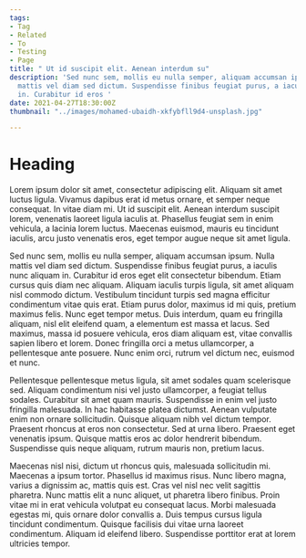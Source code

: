 ```yaml
---
tags:
- Tag
- Related
- To
- Testing
- Page
title: " Ut id suscipit elit. Aenean interdum su"
description: 'Sed nunc sem, mollis eu nulla semper, aliquam accumsan ipsum. Nulla
  mattis vel diam sed dictum. Suspendisse finibus feugiat purus, a iaculis nunc aliquam
  in. Curabitur id eros '
date: 2021-04-27T18:30:00Z
thumbnail: "../images/mohamed-ubaidh-xkfybfll9d4-unsplash.jpg"

---
```

# Heading

Lorem ipsum dolor sit amet, consectetur adipiscing elit. Aliquam sit amet luctus ligula. Vivamus dapibus erat id metus ornare, et semper neque consequat. In vitae diam mi. Ut id suscipit elit. Aenean interdum suscipit lorem, venenatis laoreet ligula iaculis at. Phasellus feugiat sem in enim vehicula, a lacinia lorem luctus. Maecenas euismod, mauris eu tincidunt iaculis, arcu justo venenatis eros, eget tempor augue neque sit amet ligula.

Sed nunc sem, mollis eu nulla semper, aliquam accumsan ipsum. Nulla mattis vel diam sed dictum. Suspendisse finibus feugiat purus, a iaculis nunc aliquam in. Curabitur id eros eget elit consectetur bibendum. Etiam cursus quis diam nec aliquam. Aliquam iaculis turpis ligula, sit amet aliquam nisl commodo dictum. Vestibulum tincidunt turpis sed magna efficitur condimentum vitae quis erat. Etiam purus dolor, maximus id mi quis, pretium maximus felis. Nunc eget tempor metus. Duis interdum, quam eu fringilla aliquam, nisl elit eleifend quam, a elementum est massa et lacus. Sed maximus, massa id posuere vehicula, eros diam aliquam est, vitae convallis sapien libero et lorem. Donec fringilla orci a metus ullamcorper, a pellentesque ante posuere. Nunc enim orci, rutrum vel dictum nec, euismod et nunc.

Pellentesque pellentesque metus ligula, sit amet sodales quam scelerisque sed. Aliquam condimentum nisi vel justo ullamcorper, a feugiat tellus sodales. Curabitur sit amet quam mauris. Suspendisse in enim vel justo fringilla malesuada. In hac habitasse platea dictumst. Aenean vulputate enim non ornare sollicitudin. Quisque aliquam nibh vel dictum tempor. Praesent rhoncus at eros non consectetur. Sed at urna libero. Praesent eget venenatis ipsum. Quisque mattis eros ac dolor hendrerit bibendum. Suspendisse quis neque aliquam, rutrum mauris non, pretium lacus.

Maecenas nisl nisi, dictum ut rhoncus quis, malesuada sollicitudin mi. Maecenas a ipsum tortor. Phasellus id maximus risus. Nunc libero magna, varius a dignissim ac, mattis quis est. Cras vel nisl nec velit sagittis pharetra. Nunc mattis elit a nunc aliquet, ut pharetra libero finibus. Proin vitae mi in erat vehicula volutpat eu consequat lacus. Morbi malesuada egestas mi, quis ornare dolor convallis a. Duis tempus cursus ligula tincidunt condimentum. Quisque facilisis dui vitae urna laoreet condimentum. Aliquam id eleifend libero. Suspendisse porttitor erat at lorem ultricies tempor.